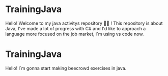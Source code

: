 # TrainingJava
Hello! Welcome to my java activitys repository 🐱‍👤
! This repository is about Java, I've made a lot of progress with C# and I'd like to approach a language more focused on the job market, i´m using vs code now.



# TrainingJava 
Hello! I´m gonna start making beecrowd exercises in java. 
